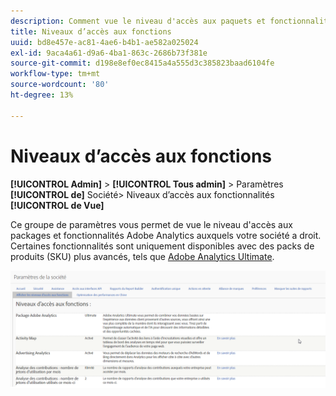 ```yaml
---
description: Comment vue le niveau d'accès aux paquets et fonctionnalités Adobe Analytics auxquels votre société a droit.
title: Niveaux d’accès aux fonctions
uuid: bd8e457e-ac81-4ae6-b4b1-ae582a025024
exl-id: 9aca4a61-d9a6-4ba1-863c-2686b73f381e
source-git-commit: d198e8ef0ec8415a4a555d3c385823baad6104fe
workflow-type: tm+mt
source-wordcount: '80'
ht-degree: 13%

---
```


# Niveaux d’accès aux fonctions

**[!UICONTROL Admin]** >  **[!UICONTROL Tous admin]** > Paramètres **[!UICONTROL de]** Société> Niveaux d’accès aux fonctionnalités  **[!UICONTROL de Vue]**

Ce groupe de paramètres vous permet de vue le niveau d&#39;accès aux packages et fonctionnalités Adobe Analytics auxquels votre société a droit. Certaines fonctionnalités sont uniquement disponibles avec des packs de produits (SKU) plus avancés, tels que [Adobe Analytics Ultimate](https://www.adobe.com/fr/data-analytics-cloud/analytics/ultimate.html).

![](assets/feature-access-levels.png)
